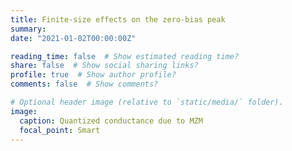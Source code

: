 ```yaml
---
title: Finite-size effects on the zero-bias peak
summary: 
date: "2021-01-02T00:00:00Z"

reading_time: false  # Show estimated reading time?
share: false  # Show social sharing links?
profile: true  # Show author profile?
comments: false  # Show comments?

# Optional header image (relative to `static/media/` folder).
image:
  caption: Quantized conductance due to MZM
  focal_point: Smart
---
```



